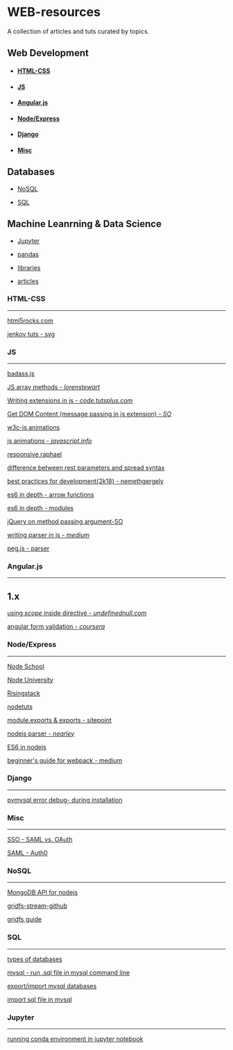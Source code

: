# WEB-resources
A collection of articles and tuts curated by topics.

## Web Development

+ #### [HTML-CSS](#html-css-1)

+ #### [JS](#js)

+ #### [Angular.js](#angularjs-1)

+ #### [Node/Express](#nodeexpress-1)

+ #### [Django](#django-1)

+ #### [Misc](#misc-1)

## Databases

+ [NoSQL](#nosql)

+ [SQL](#sql)

## Machine Leanrning & Data Science

+ [Jupyter](#jupyter)

+ [pandas]()

+ [libraries]()

+ [articles]()

### HTML-CSS
---
[html5rocks.com](https://www.html5rocks.com/en/)

[jenkov tuts - svg](http://tutorials.jenkov.com/svg/path-element.html)


### JS
---

[badass.js](http://badassjs.com/post/43090030238/peerjs-a-peer-to-peer-networking-library-in)

[JS array methods - _lorenstewart_](http://lorenstewart.me/2017/01/22/javascript-array-methods-mutating-vs-non-mutating/?utm_source=javascriptweekly&utm_medium=email)

[Writing extensions in js - _code.tutsplus.com_](https://code.tutsplus.com/tutorials/developing-google-chrome-extensions--net-33076)

[Get DOM Content (message passing in js extension) - _SO_](http://stackoverflow.com/questions/19758028/chrome-extension-get-dom-content)

[w3c-js animations](https://w3c.github.io/web-animations/)

[js animations - _javascript.info_](http://javascript.info/tutorial/animation)

[responsive raphael](https://jsfiddle.net/IPWright83/jpUv3/)

[difference between rest parameters and spread syntax](https://stackoverflow.com/questions/33898512/spread-operator-vs-rest-parameter-in-es2015-es6)

[best practices for development(2k18) - nemethgergely](https://nemethgergely.com/nodejs-best-practices-how-to-become-a-better-developer-in-2018/)

[es6 in depth - arrow functions](https://hacks.mozilla.org/2015/06/es6-in-depth-arrow-functions/)

[es6 in depth - modules](https://hacks.mozilla.org/2015/08/es6-in-depth-modules/)

[jQuery on method passing argument-SO](http://stackoverflow.com/questions/15904243/jquery-on-method-passing-argument-to-event-handler-function)

[writing parser in js - _medium_](https://medium.com/@gajus/parsing-absolutely-anything-in-javascript-using-earley-algorithm-886edcc31e5e#.lrg3n6yx6)

[peg.js - parser](https://pegjs.org/)

### Angular.js
---

## 1.x

[using *scope* inside directive - _undefinednull.com_](https://www.undefinednull.com/2014/02/11/mastering-the-scope-of-a-directive-in-angularjs/)

[angular form validation - _coursera_](https://www.coursera.org/learn/angular-js/supplement/xBqjB/exercise-instructions-angular-forms-and-form-validation)

### Node/Express
---

[Node School](https://nodeschool.io/)

[Node University](https://node.university/courses)

[Risingstack](https://blog.risingstack.com/)

[nodetuts](http://nodetuts.com/)

[module.exports & exports - sitepoint](https://www.sitepoint.com/understanding-module-exports-exports-node-js/)

[nodejs parser - _nearley_](https://github.com/Hardmath123/nearley)

[ES6 in nodejs](https://blog.andrewray.me/how-to-use-es6-in-nodejs/)

[beginner's guide for webpack - medium](https://medium.com/javascript-training/beginner-s-guide-to-webpack-b1f1a3638460)

### Django
---

[pymysql error debug- during installation](https://stackoverflow.com/questions/42357853/mysql-python-pip-install-error)

### Misc
---

[SSO - SAML vs. OAuth](https://www.mutuallyhuman.com/blog/2013/05/09/choosing-an-sso-strategy-saml-vs-oauth2/)

[SAML - Auth0](https://auth0.com/blog/how-saml-authentication-works/)


### NoSQL
---

[MongoDB API for nodejs](http://mongodb.github.io/node-mongodb-native/2.2/api/index.html)

[gridfs-stream-github](https://github.com/aheckmann/gridfs-stream)

[gridfs guide](http://christiankvalheim.com/post/a_primer_for_gridfs_using_the_mongodb_driver/)

### SQL
---

[types of databases](https://www.tutorialcup.com/dbms/relational-calculus.htm)

[mysql - run .sql file in mysql command line](https://stackoverflow.com/questions/17666249/how-to-import-an-sql-file-using-the-command-line-in-mysql)

[export/import mysql databases](https://stackoverflow.com/questions/11407349/mysql-how-to-export-and-import-a-sql-file-from-command-line)

[import sql file in mysql](https://dba.stackexchange.com/questions/24371/how-to-import-a-sql-file-in-mysql)

### Jupyter
---

[running conda environment in jupyter notebook](http://stuartmumford.uk/blog/jupyter-notebook-and-conda.html)
